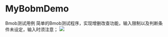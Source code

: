 # MyBobmDemo
Bmob测试用例
简单的Bmob测试程序，实现增删改查功能，输入限制以及判断条件未设定，输入时须注意；
![](https://github.com/Jerry-Yin/MyBobmDemo/app/src/main/res/drawable/sample.jpg)
